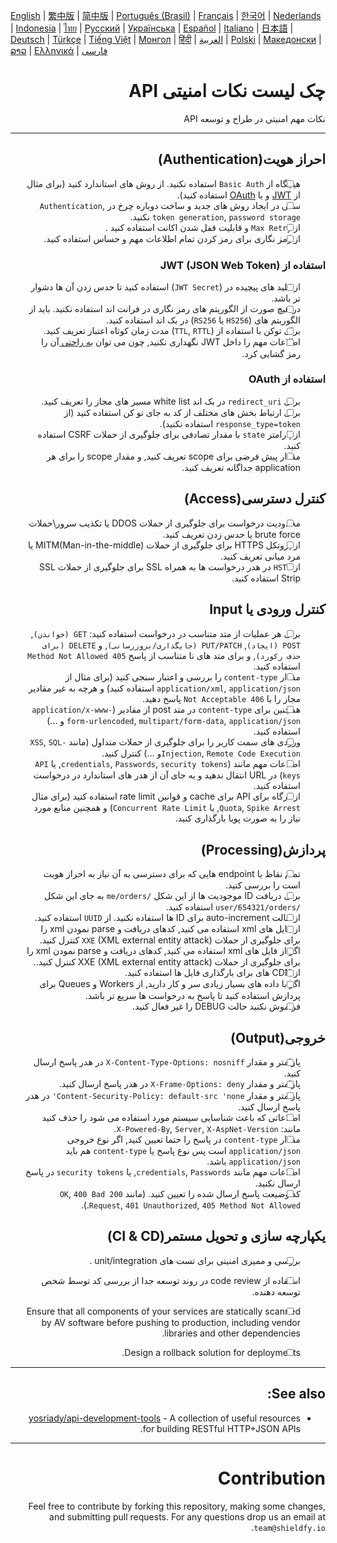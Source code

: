 [English](./README.md) | [繁中版](./README-tw.md) | [简中版](./README-zh.md) | [Português (Brasil)](./README-pt_BR.md) | [Français](./README-fr.md) | [한국어](./README-ko.md) | [Nederlands](./README-nl.md) | [Indonesia](./README-id.md) | [ไทย](./README-th.md) | [Русский](./README-ru.md) | [Українська](./README-uk.md) | [Español](./README-es.md) | [Italiano](./README-it.md) | [日本語](./README-ja.md) | [Deutsch](./README-de.md) | [Türkçe](./README-tr.md) | [Tiếng Việt](./README-vi.md) | [Монгол](./README-mn.md) | [हिंदी](./README-hi.md) | [العربية](./README-ar.md) | [Polski](./README-pl.md) | [Македонски](./README-mk.md) | [ລາວ](./README-lo.md) | [Ελληνικά](./README-el.md) | [فارسی](./README-fa.md)
<div dir="rtl">

# چک لیست نکات امنیتی API

نکات مهم امنیتی در طراح و توسعه API


---

## احراز هویت(Authentication)
- [ ] هیچگاه از `Basic Auth` استفاده نکنید. از روش های استاندارد کنید (برای مثال از [JWT](https://jwt.io/) و یا [OAuth](https://oauth.net/) استفاده کنید).
- [ ] سعی در ایجاد روش های جدید و ساخت دوباره چرخ در `Authentication`, `token generation`, `password storage` نکنید.
- [ ] از `Max Retry` و قابلیت قفل شدن اکانت استفاده کنید .
- [ ] از رمز نگاری برای رمز کردن تمام اطلاعات مهم و حساس استفاده کنید.

### استفاده از JWT (JSON Web Token)
- [ ] از کلید های پیچیده در (`JWT Secret`) استفاده کنید تا حدس زدن آن ها دشوار تر باشد.
- [ ] در هیچ صورت از الگوریتم های رمز نگاری در فرانت اند استفاده نکنید. باید از الگوریتم های  (`HS256` یا `RS256`) در بک اند استفاده کنید.
- [ ] برای توکن با استفاده از (`TTL`, `RTTL`) مدت زمان کوتاه اعتبار تعریف کنید.
- [ ] اطلاعات مهم را داخل JWT نگهداری نکنید, چون می توان  [به راحتی ](https://jwt.io/#debugger-io) آن را رمز گشایی کرد.

### استفاده از OAuth
- [ ] برای `redirect_uri` در بک اند white list مسیر های مجاز را تعریف کنید.
- [ ] برای ارتباط بخش های مختلف از کد به جای تو کن استفاده کنید (از `response_type=token` استفاده نکنید).
- [ ] از پارامتر `state` با مقدار تصادفی برای جلوگیری از حملات CSRF استفاده کنید.
- [ ] مقدار پیش فرضی برای scope تعریف کنید, و مقدار scope را برای هر application جداگانه تعریف کنید.

## کنترل دسترسی(Access)
- [ ] محدودیت درخواست برای جلوگیری از حملات DDOS یا تکذیب سرور\حملات brute force یا حدس زدن تعریف کنید.
- [ ] از پروتکل HTTPS برای جلوگیری از حملات MITM(Man-in-the-middle) یا مرد میانی تعریف کنید.
- [ ] از `HSTS` در هدر درخواست ها به همراه SSL برای جلوگیری از حملات SSL Strip استفاده کنید.

## کنترل ورودی یا Input
- [ ] برای هر عملیات از متد متناسب در درخواست استفاده کنید: `GET (خواندن)`, `POST (ایجاد)`, `PUT/PATCH (جایگذاری/بروزرسانی)`, و `DELETE (برای حذف رکورد)`, و برای متد های نا متناسب از پاسخ `405 Method Not Allowed` استفاده کنید.
- [ ] مقدار `content-type` را بررسی و اعتبار سنجی کنید (برای مثال از `application/xml`, `application/json` استفاده کنید) و هرچه به غیر مقادیر مجاز را با `406 Not Acceptable` پاسخ دهید.
- [ ] همچنین برای `content-type` در متد  post از مقادیر (`application/x-www-form-urlencoded`, `multipart/form-data`, `application/json` و ...) استفاده کنید.
- [ ] ورودی های سمت کاربر را برای جلوگیری از حملات متداول (مانند `XSS`, `SQL-Injection`, `Remote Code Execution`و ...) کنترل کنید.
- [ ] اطلاعات مهم مانند (`credentials`, `Passwords`, `security tokens`, یا `API keys`) در URL انتقال ندهید و به جای آن از هدر های استاندارد در درخواست استفاده کنید.
- [ ] از درگاه برای API برای cache و قوانین rate limit استفاده کنید (برای مثال `Quota`, `Spike Arrest`, یا `Concurrent Rate Limit`) و همچنین منابع مورد نیاز را به صورت پویا بارگذاری کنید.

## پردازش(Processing)
- [ ] تمام نقاظ یا endpoint هایی که برای دسترسی به آن نیاز به احراز هویت است را بررسی کنید.
- [ ] برای دریافت ID موجودیت ها از این شکل  `/me/orders` به جای این شکل `/user/654321/orders` استفاده کنید.
- [ ] از حالت auto-increment برای ID ها استفاده نکنید. از `UUID` استفاده کنید.
- [ ] از فایل های xml استفاده می کنید, کدهای دریافت و parse نمودن xml را برای جلوگیری از حملات `XXE` (XML external entity attack) کنترل کنید.
- [ ] اگر از فایل های xml استفاده می کنید, کدهای دریافت و parse نمودن xml را برای جلوگیری از حملات XXE (XML external entity attack) کنترل کنید..
- [ ] از CDN های برای بارگذاری فایل ها استفاده کنید.
- [ ] اگر با داده های بسیار زیادی سر و کار دارید, از Workers و Queues برای پردازش استفاده کنید تا پاسخ به درخواست ها سریع تر باشد.
- [ ] فراموش نکنید حالت DEBUG را غیر فعال کنید.

## خروجی(Output)
- [ ] پارامتر و مقدار `X-Content-Type-Options: nosniff` در هدر پاسخ ارسال کنید.
- [ ] پارامتر و مقدار `X-Frame-Options: deny` در هدر پاسخ ارسال کنید.
- [ ] پارامتر و مقدار `Content-Security-Policy: default-src 'none'` در هدر پاسخ ارسال کنید.
- [ ] اطلاعاتی که باعث شناسایی سیستم مورد استفاده می شود را حذف کنید مانند: `X-Powered-By`, `Server`, `X-AspNet-Version`.
- [ ] مقدار `content-type` در پاسخ را حتما تعیین کنید, اگر نوع خروجی  `application/json` است پس نوع پاسخ یا  `content-type` هم باید `application/json` باشد.
- [ ] اطلاعات مهم مانند `credentials`, `Passwords`, یا `security tokens` در پاسخ ارسال نکنید.
- [ ] کد وضیعت پاسخ ارسال شده را تعیین کنید. (مانند `200 OK`, `400 Bad Request`, `401 Unauthorized`, `405 Method Not Allowed`.).

## یکپارچه سازی و تحویل مستمر(CI & CD)
- [ ] بررسی و ممیزی امنیتی برای تست های unit/integration .
- [ ] استفاده از code review در روند توسعه جدا از بررسی کد توسط شخص توسعه دهنده.
- [ ] Ensure that all components of your services are statically scanned by AV software before pushing to production, including vendor libraries and other dependencies.
- [ ] Design a rollback solution for deployments.


---

## See also:
- [yosriady/api-development-tools](https://github.com/yosriady/api-development-tools) - A collection of useful resources for building RESTful HTTP+JSON APIs.


---

# Contribution
Feel free to contribute by forking this repository, making some changes, and submitting pull requests. For any questions drop us an email at `team@shieldfy.io`.
